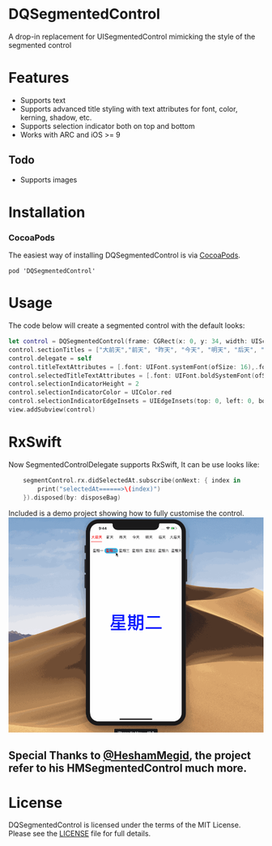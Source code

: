 # DQSegmentedControl
A drop-in replacement for UISegmentedControl mimicking the style of the segmented control

# Features
- Supports text
- Supports advanced title styling with text attributes for font, color, kerning, shadow, etc.
- Supports selection indicator both on top and bottom
- Works with ARC and iOS >= 9

## Todo
- Supports images

# Installation

### CocoaPods
The easiest way of installing DQSegmentedControl is via [CocoaPods](http://cocoapods.org/). 

```
pod 'DQSegmentedControl'
```

# Usage

The code below will create a segmented control with the default looks:

```  Swift
let control = DQSegmentedControl(frame: CGRect(x: 0, y: 34, width: UIScreen.main.bounds.width, height: 60))
control.sectionTitles = ["大前天","前天", "昨天", "今天", "明天", "后天", "大后天"]
control.delegate = self
control.titleTextAttributes = [.font: UIFont.systemFont(ofSize: 16),.foregroundColor:UIColor.black]
control.selectedTitleTextAttributes = [.font: UIFont.boldSystemFont(ofSize: 16),.foregroundColor:UIColor.red]
control.selectionIndicatorHeight = 2
control.selectionIndicatorColor = UIColor.red
control.selectionIndicatorEdgeInsets = UIEdgeInsets(top: 0, left: 0, bottom: -10, right: 0);
view.addSubview(control)

```

# RxSwift

Now SegmentedControlDelegate supports RxSwift, It can be use looks like:
```  Swift
    segmentControl.rx.didSelectedAt.subscribe(onNext: { index in
        print("selectedAt======>\(index)")
    }).disposed(by: disposeBag)
```


Included is a demo project showing how to fully customise the control.
![Show](https://github.com/QiuDaniel/DQSegmentedControl/blob/master/snap.gif)

## Special Thanks to [@HeshamMegid](http://twitter.com/HeshamMegid), the project refer to his HMSegmentedControl much more.

# License

DQSegmentedControl is licensed under the terms of the MIT License. Please see the [LICENSE](LICENSE.md) file for full details.
